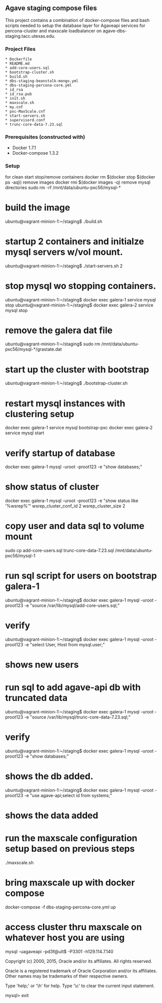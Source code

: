 ## Agave staging compose files

This project contains a combination of docker-compose files and bash scripts needed to setup the database layer for Agaveapi services 
for percona-cluster and maxscale loadbalancer on agave-dbs-staging.tacc.utexas.edu.  

### Project Files
    * Dockerfile
    * README.md
    * add-core-users.sql
    * bootstrap-cluster.sh
    * build.sh
    * dbs-staging-beanstalk-mongo.yml
    * dbs-staging-percona-core.yml
    * id_rsa
    * id_rsa.pub
    * init.sh
    * maxscale.sh
    * my.cnf
    * pxc-MaxScale.cnf
    * start-servers.sh
    * supervisord.conf
    * trunc-core-data-7.23.sql

### Prerequisites (constructed with)
   * Docker 1.7.1
   * Docker-compose 1.3.2

### Setup

for clean start
stop/remove containers
 docker rm $(docker stop $(docker ps -aq))
remove images
 docker rmi $(docker images -q)
remove mysql directories
  sudo rm -rf /mnt/data/ubuntu-pxc56/mysql-*

# build the image
ubuntu@vagrant-minion-1:~/staging$ ./build.sh

# startup 2 containers and initialze mysql servers w/vol mount.
ubuntu@vagrant-minion-1:~/staging$ ./start-servers.sh 2

# stop mysql wo stopping containers.
ubuntu@vagrant-minion-1:~/staging$ docker exec galera-1 service mysql stop
ubuntu@vagrant-minion-1:~/staging$ docker exec galera-2 service mysql stop

# remove the galera dat file
ubuntu@vagrant-minion-1:~/staging$ sudo rm /mnt/data/ubuntu-pxc56/mysql-*/grastate.dat

# start up the cluster with bootstrap
ubuntu@vagrant-minion-1:~/staging$ ./bootstrap-cluster.sh

# restart mysql instances with clustering setup
docker exec galera-1 service mysql bootstrap-pxc
docker exec galera-2 service mysql start 
# verify startup of database
docker exec galera-1 mysql -uroot -proot123 -e "show databases;"

# show status of cluster
docker exec galera-1 mysql -uroot -proot123 -e "show status like '%wsrep%'"
wsrep_cluster_conf_id	2
wsrep_cluster_size	2

# copy user and data sql to volume mount
sudo cp add-core-users.sql trunc-core-data-7.23.sql /mnt/data/ubuntu-pxc56/mysql-1

# run sql script for users on bootstrap galera-1
ubuntu@vagrant-minion-1:~/staging$ docker exec galera-1 mysql -uroot -proot123 -e "source /var/lib/mysql/add-core-users.sql;"

# verify
ubuntu@vagrant-minion-1:~/staging$ docker exec galera-1 mysql -uroot -proot123 -e "select User, Host from mysql.user;"
# shows new users

# run sql to add agave-api db with truncated data
ubuntu@vagrant-minion-1:~/staging$ docker exec galera-1 mysql -uroot -proot123 -e "source /var/lib/mysql/trunc-core-data-7.23.sql;"

# verify
ubuntu@vagrant-minion-1:~/staging$ docker exec galera-1 mysql -uroot -proot123 -e "show databases;"
# shows the db added.
ubuntu@vagrant-minion-1:~/staging$ docker exec galera-1 mysql -uroot -proot123 -e "use agave-api;select id from systems;"
# shows the data added

# run the maxscale configuration setup based on previous steps
./maxscale.sh

# bring maxscale up with docker compose
 docker-compose -f dbs-staging-percona-core.yml up

# access cluster thru maxscale on whatever host you are using
mysql -uagaveapi -pd3f@ult$ -P3301 -h129.114.7.140

Copyright (c) 2000, 2015, Oracle and/or its affiliates. All rights reserved.

Oracle is a registered trademark of Oracle Corporation and/or its
affiliates. Other names may be trademarks of their respective
owners.

Type 'help;' or '\h' for help. Type '\c' to clear the current input statement.

mysql> exit

